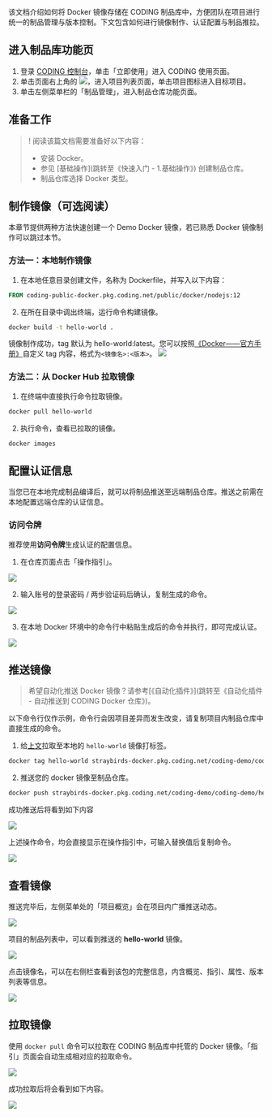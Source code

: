 该文档介绍如何将 Docker 镜像存储在 CODING 制品库中，方便团队在项目进行统一的制品管理与版本控制。下文包含如何进行镜像制作、认证配置与制品推拉。

## 进入制品库功能页

1. 登录 [CODING 控制台](https://console.cloud.tencent.com/coding)，单击「立即使用」进入 CODING 使用页面。
2. 单击页面右上角的 <img src ="https://main.qcloudimg.com/raw/d94a8e60dd3a41d0af07d72ae0e9d70e.png" style ="margin:0">，进入项目列表页面，单击项目图标进入目标项目。
3. 单击左侧菜单栏的「制品管理」，进入制品仓库功能页面。

## 准备工作

>! 阅读该篇文档需要准备好以下内容：
> -   安装 Docker。
> -   参见 [基础操作](跳转至《快速入门 - 1.基础操作》) 创建制品仓库。
> -   制品仓库选择 Docker 类型。

## 制作镜像（可选阅读）[](id:image)
本章节提供两种方法快速创建一个 Demo Docker 镜像，若已熟悉 Docker 镜像制作可以跳过本节。

### 方法一：本地制作镜像
1.  在本地任意目录创建文件，名称为 Dockerfile，并写入以下内容：
```dockerfile
FROM coding-public-docker.pkg.coding.net/public/docker/nodejs:12
```
2.  在所在目录中调出终端，运行命令构建镜像。
```bash
docker build -t hello-world .
```
镜像制作成功，tag 默认为 hello-world:latest。您可以按照[《Docker——官方手册》](https://docs.docker.com/engine/reference/commandline/tag/)自定义 tag 内容，格式为`<镜像名>:<版本>`。
![](https://main.qcloudimg.com/raw/db15803b6b67d56201f579ad8ef7c6cc.png)

### 方法二：从 Docker Hub 拉取镜像
1.  在终端中直接执行命令拉取镜像。
```bash
docker pull hello-world
```
2.  执行命令，查看已拉取的镜像。
```bash
docker images
```

## 配置认证信息

当您已在本地完成制品编译后，就可以将制品推送至远端制品仓库。推送之前需在本地配置远端仓库的认证信息。

### 访问令牌

推荐使用**访问令牌**生成认证的配置信息。

1.  在仓库页面点击「操作指引」。

![](https://help-assets.codehub.cn/enterprise/20210727205110.png)

2.  输入账号的登录密码 / 两步验证码后确认，复制生成的命令。

![](https://help-assets.codehub.cn/enterprise/20210727205152.png)

3.  在本地 Docker 环境中的命令行中粘贴生成后的命令并执行，即可完成认证。

![](https://help-assets.codehub.cn/enterprise/20191009161317.png)

## 推送镜像

> 希望自动化推送 Docker 镜像？请参考[《自动化插件》](跳转至《自动化插件 - 自动推送到 CODING Docker 仓库》)。

以下命令行仅作示例，命令行会因项目差异而发生改变，请复制项目内制品仓库中直接生成的命令。

1.  给[上文](#image)拉取至本地的 `hello-world` 镜像打标签。

```bash
docker tag hello-world straybirds-docker.pkg.coding.net/coding-demo/coding-demo/hello-world
```

2.  推送您的 docker 镜像至制品仓库。

```bash
docker push straybirds-docker.pkg.coding.net/coding-demo/coding-demo/hello-world
```

成功推送后将看到如下内容

![](https://help-assets.codehub.cn/enterprise/20210118163612.png)

上述操作命令，均会直接显示在操作指引中，可输入替换值后复制命令。

![](https://help-assets.codehub.cn/enterprise/20210727205300.png)

## 查看镜像

推送完毕后，左侧菜单处的「项目概览」会在项目内广播推送动态。

![](https://help-assets.codehub.cn/enterprise/20210118164837.png)

项目的制品列表中，可以看到推送的 **hello-world** 镜像。

![](https://help-assets.codehub.cn/enterprise/20210727205423.png)

点击镜像名，可以在右侧栏查看到该包的完整信息，内含概览、指引、属性、版本列表等信息。

![](https://help-assets.codehub.cn/enterprise/20210727205541.png)

## 拉取镜像

使用 `docker pull` 命令可以拉取在 CODING 制品库中托管的 Docker 镜像。「指引」页面会自动生成相对应的拉取命令。

![](https://help-assets.codehub.cn/enterprise/20210727204331.png)

成功拉取后将会看到如下内容。

![](https://help-assets.codehub.cn/enterprise/20210727205543.png)